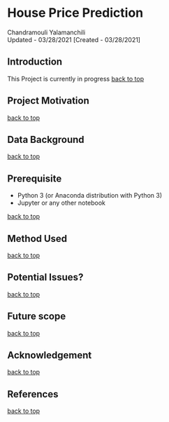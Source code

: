# <a name="top">House Price Prediction</a>
Chandramouli Yalamanchili  
Updated - 03/28/2021 [Created - 03/28/2021]

## Introduction
This Project is currently in progress
[back to top](#top)

## Project Motivation

[back to top](#top)

## Data Background

[back to top](#top)

## Prerequisite
* Python 3 (or Anaconda distribution with Python 3)
* Jupyter or any other notebook

[back to top](#top)

## Method Used

[back to top](#top)

## Potential Issues?

[back to top](#top)

## Future scope

[back to top](#top)

## Acknowledgement

[back to top](#top)

## References

[back to top](#top)
